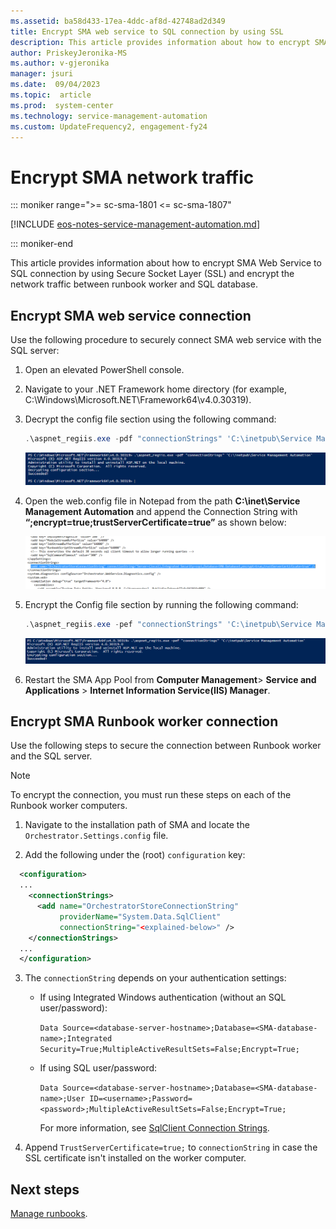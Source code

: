 ```yaml
---
ms.assetid: ba58d433-17ea-4ddc-af8d-42748ad2d349
title: Encrypt SMA web service to SQL connection by using SSL
description: This article provides information about how to encrypt SMA web service to SQL connection by using SSL.
author: PriskeyJeronika-MS
ms.author: v-gjeronika
manager: jsuri
ms.date:  09/04/2023
ms.topic:  article
ms.prod:  system-center
ms.technology: service-management-automation
ms.custom: UpdateFrequency2, engagement-fy24
---
```


# Encrypt SMA network traffic

::: moniker range=">= sc-sma-1801 <= sc-sma-1807"

[!INCLUDE [eos-notes-service-management-automation.md](../includes/eos-notes-service-management-automation.md)]

::: moniker-end

This article provides information about how to encrypt SMA Web Service to SQL connection by using Secure Socket Layer (SSL) and encrypt the network traffic between runbook worker and SQL database.

## Encrypt SMA web service connection

Use the following procedure to securely connect SMA web service with the SQL server:

1.	Open an elevated PowerShell console.
2.	Navigate to your .NET Framework home directory (for example, C:\Windows\Microsoft.NET\Framework64\v4.0.30319).
3.	Decrypt the config file section using the following command:

    ```powershell
    .\aspnet_regiis.exe -pdf "connectionStrings" 'C:\inetpub\Service Management Automation'
    ```
    ![Screenshot of the Decrypt config file.](./media/encrypt-sma-web-service/decrypt-config-file.png)

4.	Open the web.config file in Notepad from the path **C:\inet\Service Management Automation** and append the Connection String with **“;encrypt=true;trustServerCertificate=true”** as shown below:

    ![Screenshot of the Append connection.](./media/encrypt-sma-web-service/append-connection.png)

5.	Encrypt the Config file section by running the following command:

    ```powershell
    .\aspnet_regiis.exe -pef "connectionStrings" 'C:\inetpub\Service Management Automation'
    ```
    ![Screenshot of the Encrypt config file.](./media/encrypt-sma-web-service/encrypt-config-file.png)

6.	Restart the SMA App Pool from **Computer Management**> **Service and Applications** > **Internet Information Service(IIS) Manager**.

## Encrypt SMA Runbook worker connection

Use the following steps to secure the connection between Runbook worker and the SQL server.

>[!NOTE]
> To encrypt the connection, you must run these steps on each of the Runbook worker computers.


1. Navigate to the installation path of SMA and locate the `Orchestrator.Settings.config` file.

2. Add the following under the (root) `configuration` key:

  ```xml
    <configuration>
    ...
      <connectionStrings>  
        <add name="OrchestratorStoreConnectionString"
             providerName="System.Data.SqlClient"
             connectionString="<explained-below>" />
      </connectionStrings>
    ...
    </configuration>
```

3. The `connectionString` depends on your authentication settings:
   - If using Integrated Windows authentication (without an SQL user/password):

     `Data Source=<database-server-hostname>;Database=<SMA-database-name>;Integrated Security=True;MultipleActiveResultSets=False;Encrypt=True;`

   - If using SQL user/password:

     `Data Source=<database-server-hostname>;Database=<SMA-database-name>;User ID=<username>;Password=<password>;MultipleActiveResultSets=False;Encrypt=True;`

     For more information, see [SqlClient Connection Strings](/dotnet/framework/data/adonet/connection-string-syntax#sqlclient-connection-strings).

4. Append `TrustServerCertificate=true;` to `connectionString` in case the SSL certificate isn't installed on the worker computer.

## Next steps

[Manage runbooks](manage-runbooks.md).